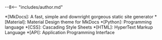 <!-- Common snippets for MkDocs -->

<!-- Author info -->
--8<-- "includes/author.md"

<!-- Common abbreviations -->
*[MkDocs]: A fast, simple and downright gorgeous static site generator
*[Material]: Material Design theme for MkDocs
*[Python]: Programming language
*[CSS]: Cascading Style Sheets
*[HTML]: HyperText Markup Language
*[API]: Application Programming Interface 